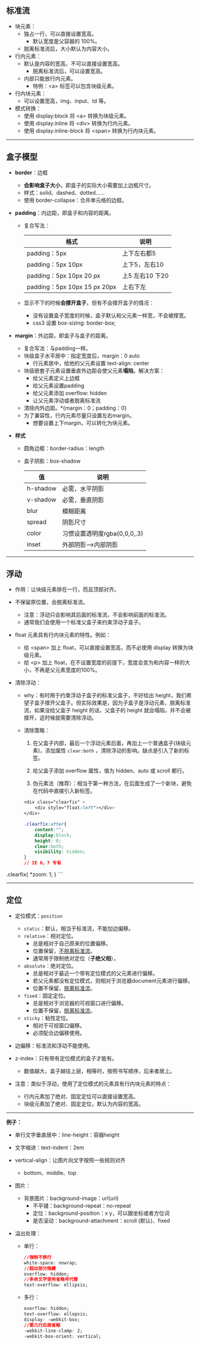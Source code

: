 ## 标准流

- 块元素：
  - 独占一行，可以直接设置宽高。
    - 默认宽度是父容器的 100%。
  - 脱离标准流后，大小默认为内容大小。
- 行内元素：
  - 默认是内容的宽高，不可以直接设置宽高。
    - 脱离标准流后，可以设置宽高。
  - 内部只能放行内元素。
    - 特例：\<a> 标签可以包含块级元素。
- 行内块元素：
  - 可以设置宽高，img、input、td 等。
- 模式转换：
  - 使用 display:block 将 \<a> 转换为块级元素。
  - 使用 display:inline 将  \<div> 转换为行内元素。
  - 使用 display:inline-block 将 \<span> 转换为行内块元素。

----

## 盒子模型

- **border**：边框

  - **会影响盒子大小**，即盒子的实际大小需要加上边框尺寸。
  - 样式：solid、dashed、dotted……
  - 使用 border-collapse：合并单元格的边框。

- **padding**：内边距，即盒子和内容的距离。

  - 复合写法：

    | 格式                         | 说明            |
    | ---------------------------- | --------------- |
    | padding：5px                 | 上下左右都5     |
    | padding：5px 10px            | 上下5，左右10   |
    | padding：5px 10px 20 px      | 上5 左右10 下20 |
    | padding：5px 10px 15 px 20px | 上右下左        |

  - 显示不下的时候**会撑开盒子**，但有不会撑开盒子的情况：
  
    - 没有设置盒子宽度的时候，盒子默认和父元素一样宽，不会被撑宽。
    - css3 设置 box-sizing: border-box;

- **margin**：外边距，即盒子与盒子的距离。

  - 复合写法：与padding一样。
  - 块级盒子水平居中：指定宽度后，margin：0 auto
    - 行元素居中，给他的父元素设置 text-align: center
  - 块级嵌套子元素设置垂直外边距会使父元素**塌陷**。解决方案：
    - 给父元素定义上边框
    - 给父元素设置padding
    - 给父元素添加 overflow: hidden
    - 让父元素浮动或者脱离标准流
  - 清除内外边距。*{margin：0；padding：0}
  - 为了兼容性，行内元素尽量只设置左右margin。
    - 想要设置上下margin，可以转化为块元素。

- **样式**

  - 圆角边框：border-radius：length

  - 盒子阴影：box-shadow

    | 值       | 说明                         |
    | -------- | ---------------------------- |
    | h-shadow | 必需，水平阴影               |
    | v-shadow | 必需，垂直阴影               |
    | blur     | 模糊距离                     |
    | spread   | 阴影尺寸                     |
    | color    | 习惯设置透明度rgba(0,0,0,.3) |
    | inset    | 外部阴影-->内部阴影          |

----

## 浮动

- 作用：让块级元素排在一行，而且顶部对齐。
- 不保留原位置，会脱离标准流。
  - 注意：浮动只会影响其后面的标准流，不会影响前面的标准流。
  - 通常我们会使用一个标准父盒子来约束浮动子盒子。

- float 元素具有行内块元素的特性。例如：

  - 给 \<span> 加上 float，可以直接设置宽高，而不必使用 display 转换为块级元素。
  - 给 \<p> 加上 float，在不设置宽度的前提下，宽度会变为和内容一样的大小，不再是父元素宽度的100%。

- 清除浮动：

  - why：有时用于约束浮动子盒子的标准父盒子，不好给出 height，我们希望子盒子撑开父盒子。但实际效果是，因为子盒子是浮动元素，脱离标准流，如果没给父盒子 height 的话，父盒子的 height 就会塌陷，并不会被撑开，这时候就需要清除浮动。

  - 清除策略：
    1. 在父盒子内部，最后一个浮动元素后面，再加上一个普通盒子(块级元素)，添加属性 `clear:both` ，清除浮动的影响。缺点是引入了新的标签。

    2. 给父盒子添加 overflow 属性，值为 hidden、auto 或 scroll 都行。

    3. 伪元素法（推荐）：相当于第一种方法，在后面生成了一个新块，避免在代码中直接引入新标签。

    ```css
    <div class="clearfix" >
    	<div style="float:left"></div>
    </div>
    
    .clearfix:after{
        content:"";
        display:block;
        height: 0;
        clear:both;
        visibility: hidden;
    }
    // IE 6、7 专有
.clearfix{
        *zoom: 1;
    }
    ```
    
    

----

## 定位

- 定位模式：`position	`
  - `static`：默认，相当于标准流，不能加边偏移。
  - `relative`：相对定位。
    - 总是相对于自己原来的位置偏移。
    - 位置保留，<u>不脱离标准流</u>。
    - 通常用于限制绝对定位（**子绝父相**）。
  - `absolute`：绝对定位。
    - 总是相对于最近一个带有定位模式的父元素进行偏移。
    - 若父元素都没有定位模式，则相对于浏览器document元素进行偏移。
    - 位置不保留，<u>脱离标准流</u>。
  - `fixed`：固定定位。
    - 总是相对于浏览器的可视窗口进行偏移。
    - 位置不保留，<u>脱离标准流</u>。
  - `sticky`：粘性定位。
    - 相对于可视窗口偏移。
    - 必须配合边偏移使用。
- 边偏移：标准流和浮动不能使用。
- z-index：只有带有定位模式的盒子才能有。
  - 数值越大，盒子越往上层，相等时，按照书写顺序，后来者居上。

- 注意：类似于浮动，使用了定位模式的元素具有行内块元素的特点：
  - 行内元素加了绝对、固定定位可以直接设置宽高。
  - 块级元素加了绝对、固定定位，默认为内容的宽高。

----

**例子：**

- 单行文字垂直居中：line-height：容器height

- 文字缩进：text-indent：2em

- vertical-align：让图片向文字按照一些规则对齐

  - bottom、middle、top

- 图片：
  - 背景图片：background-image：url(url)
    - 不平铺：background-repeat：no-repeat
    - 定位：background-position：x y，可以跟坐标或者方位词
    - 是否滚动：background-attachment：scroll (默认)、fixed
  
- 溢出处理：

  - 单行：

    ```css
    //强制不换行
    white-space: nowrap;
    //超出部分隐藏
    overflow: hidden;
    //多余文字使用省略号代替
    text-overflow: ellipsis;
    ```

  - 多行：

    ```css
    overflow: hidden;
    text-overflow: ellopsis;
    display: -webkit-box;
    //第几行后面省略
    -webkit-line-clamp: 2;
    -webkit-box-orient: vertical;
    ```

    